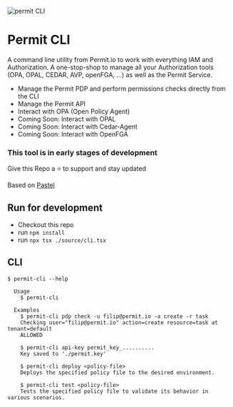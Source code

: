 ![permit CLI](https://github.com/user-attachments/assets/89dbb075-6d88-4fd7-8d19-9490177248fc)

# Permit CLI

A command line utility from Permit.io to work with everything IAM and Authorization.
A one-stop-shop to manage all your Authorization tools (OPA, OPAL, CEDAR, AVP, openFGA, ...) as well as the Permit Service.

- Manage the Permit PDP and perform permissions checks directly from the CLI
- Manage the Permit API
- Interact with OPA (Open Policy Agent)
- Coming Soon: Interact with OPAL
- Coming Soon: Interact with Cedar-Agent
- Coming Soon: Interact with OpenFGA

### This tool is in early stages of development

Give this Repo a ⭐ to support and stay updated

Based on [Pastel](https://github.com/vadimdemedes/create-pastel-app)

## Run for development

- Checkout this repo
- run `npm install`
- run `npx tsx ./source/cli.tsx`

## CLI

```
$ permit-cli --help

  Usage
    $ permit-cli

  Examples
    $ permit-cli pdp check -u filip@permit.io -a create -r task
    Checking user="filip@permit.io" action=create resource=task at tenant=default
    ALLOWED

    $ permit-cli api-key permit_key_..........
    Key saved to './permit.key'

    $ permit-cli deploy <policy-file>
    Deploys the specified policy file to the desired environment.

    $ permit-cli test <policy-file>
    Tests the specified policy file to validate its behavior in various scenarios.
```

